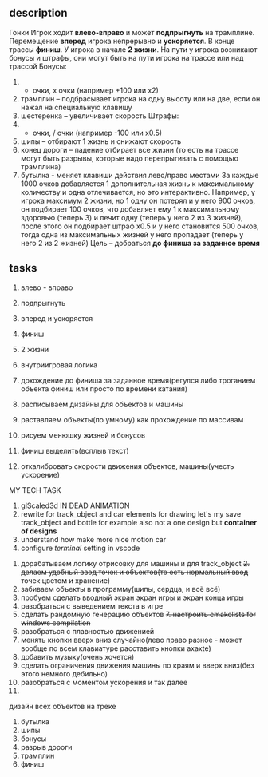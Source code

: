 ## description
Гонки
Игрок ходит **влево-вправо** и может **подпрыгнуть** на трамплине. Перемещение **вперед** игрока непрерывно и **ускоряется**.
В конце трассы **финиш**. У игрока в начале **2 жизни**.
На пути у игрока возникают бонусы и штрафы, они могут быть на пути игрока на трассе или над трассой
Бонусы:
1) + очки, х очки (например +100 или х2)
2) трамплин – подбрасывает игрока на одну высоту или на две, если он нажал на специальную клавишу
3) шестеренка – увеличивает скорость
Штрафы:
1) - очки, / очки (например -100 или х0.5)
2) шипы – отбирают 1 жизнь и снижают скорость
3) конец дороги – падение отбирает все жизни (то есть на трассе могут быть разрывы, которые надо перепрыгивать с помощью трамплина)
4) бутылка - меняет клавиши действия лево/право местами
За каждые 1000 очков добавляется 1 дополнительная жизнь к максимальному количеству и одна отлечивается, но это интерактивно.
Например, у игрока максимум 2 жизни, но 1 одну он потерял и у него 900 очков, он подбирает 100 очков,
что добавляет ему 1 к максимальному здоровью (теперь 3) и лечит одну (теперь у него 2 из 3 жизней),
после этого он подбирает штраф х0.5 и у него становится 500 очков, тогда одна из максимальных жизней у него пропадает (теперь у него 2 из 2 жизней)
Цель – добраться **до финиша за заданное время**
## tasks
1. влево - вправо
2. подпрыгнуть
3. вперед и ускоряется
4. финиш
5. 2 жизни
6. внутриигровая логика
7. дохождение до финиша за заданное время(регулся либо троганием объекта финиш или просто по времени катания)


1. расписываем дизайны для объектов и машины
2. раставляем объекты(по умному) как прохождение по массивам
3. рисуем менюшку жизней и бонусов
4. финиш выделить(всплыв текст)
5. откалибровать скорости движения объектов, машины(учесть ускорение)

MY TECH TASK
1. glScaled3d IN DEAD ANIMATION
2. rewrite for track_object and car elements for drawing 
let's my save track_object and bottle for example also not a one design but **container of designs**
3. understand how make more nice motion car
4. configure *terminal* setting in vscode

<!-- ```md -->
1. дорабатываем логику отрисовку для машины и для track_object
~~2. делаем удобный ввод точек и объектов(то есть нормальный ввод точек цветом и хранение)~~
3. забиваем объекты в программу(шипы, сердца, и всё всё)
4. пробуем сделать вводный экран экран игры и  экран конца игры
5. разобраться с выведением текста в игре
6. сделать рандомную генерацию объектов
~~7. настроить cmakelists for windows compilation~~
8. разобраться с плавностью движенией
9. менять кнопки вверх вниз случайно(лево право разное - может вообще по всем клавиатуре расставить кнопки ахахte)
10. добавить музыку(очень хочется)
11. сделать ограничения движения машины по краям и вверх вниз(без этого немного дебильно)
12. разобраться с моментом ускорения и так далее
13. 
<!-- ``` -->

дизайн всех объектов на треке
1. бутылка 
2. шипы
3. бонусы
4. разрыв дороги
5. трамплин
6. финиш
